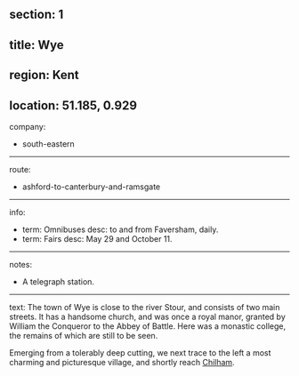 section: 1
----
title: Wye
----
region: Kent
----
location: 51.185, 0.929
----
company:
- south-eastern
----
route:
- ashford-to-canterbury-and-ramsgate
----
info:
- term: Omnibuses
  desc: to and from Faversham, daily.
- term: Fairs
  desc: May 29 and October 11.
----
notes:
- A telegraph station.
----
text: The town of Wye is close to the river Stour, and consists of two main streets. It has a handsome church, and was once a royal manor, granted by William the Conqueror to the Abbey of Battle. Here was a monastic college, the remains of which are still to be seen.

Emerging from a tolerably deep cutting, we next trace to the left a most charming and picturesque village, and shortly reach [Chilham](/stations/chilham).
